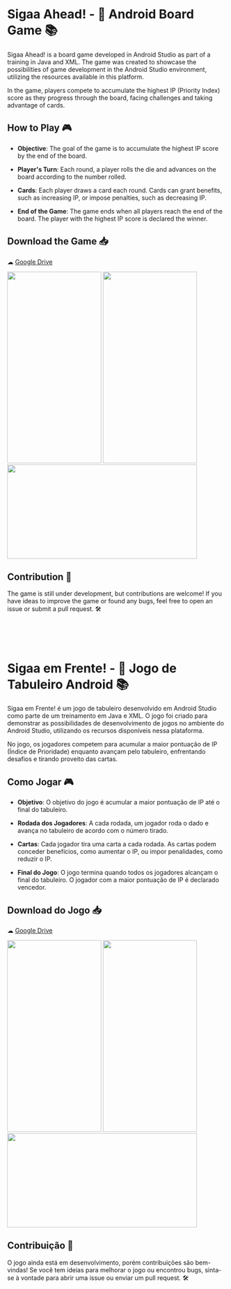 # Sigaa Ahead! - 🎲 Android Board Game 📚

Sigaa Ahead! is a board game developed in Android Studio as part of a training in Java and XML. The game was created to showcase the possibilities of game development in the Android Studio environment, utilizing the resources available in this platform.

In the game, players compete to accumulate the highest IP (Priority Index) score as they progress through the board, facing challenges and taking advantage of cards.

## How to Play 🎮
- **Objective**: The goal of the game is to accumulate the highest IP score by the end of the board.

- **Player's Turn**: Each round, a player rolls the die and advances on the board according to the number rolled.

- **Cards**: Each player draws a card each round. Cards can grant benefits, such as increasing IP, or impose penalties, such as decreasing IP.

- **End of the Game**: The game ends when all players reach the end of the board. The player with the highest IP score is declared the winner.

## Download the Game 📥
☁ [Google Drive](https://drive.google.com/file/d/1Uui5sSpsUVHBRHrjyI5ULyaidz4cuF6b/view?usp=drive_link)

<img src=https://github.com/SiadeBreak/Sigaa-em-frente/assets/53356154/390796dd-81a6-4d11-9abd-731e59e4eaba width="216" height="439">

<img src=https://github.com/SiadeBreak/Sigaa-em-frente/assets/53356154/14dec350-dbe7-4d54-abda-c379fe47fc36 width="216" height="439">

<br>

<img src=https://github.com/SiadeBreak/Sigaa-em-frente/assets/53356154/9d2dd9bf-bb06-4d58-8d3f-2ad43ede7f60 width="436" height="216">

## Contribution 🚀
The game is still under development, but contributions are welcome! If you have ideas to improve the game or found any bugs, feel free to open an issue or submit a pull request. 🛠️

<br>

<br>

<br>

# Sigaa em Frente! - 🎲 Jogo de Tabuleiro Android 📚

Sigaa em Frente! é um jogo de tabuleiro desenvolvido em Android Studio como parte de um treinamento em Java e XML. O jogo foi criado para demonstrar as possibilidades de desenvolvimento de jogos no ambiente do Android Studio, utilizando os recursos disponíveis nessa plataforma.

No jogo, os jogadores competem para acumular a maior pontuação de IP (Índice de Prioridade) enquanto avançam pelo tabuleiro, enfrentando desafios e tirando proveito das cartas.

## Como Jogar 🎮
- **Objetivo**: O objetivo do jogo é acumular a maior pontuação de IP até o final do tabuleiro.

- **Rodada dos Jogadores**: A cada rodada, um jogador roda o dado e avança no tabuleiro de acordo com o número tirado.

- **Cartas**: Cada jogador tira uma carta a cada rodada. As cartas podem conceder benefícios, como aumentar o IP, ou impor penalidades, como reduzir o IP.

- **Final do Jogo**: O jogo termina quando todos os jogadores alcançam o final do tabuleiro. O jogador com a maior pontuação de IP é declarado vencedor.


## Download do Jogo 📥

☁ [Google Drive](https://drive.google.com/file/d/1Uui5sSpsUVHBRHrjyI5ULyaidz4cuF6b/view?usp=drive_link)

<img src=https://github.com/SiadeBreak/Sigaa-em-frente/assets/53356154/390796dd-81a6-4d11-9abd-731e59e4eaba width="216" height="439">

<img src=https://github.com/SiadeBreak/Sigaa-em-frente/assets/53356154/14dec350-dbe7-4d54-abda-c379fe47fc36 width="216" height="439">

<br>

<img src=https://github.com/SiadeBreak/Sigaa-em-frente/assets/53356154/9d2dd9bf-bb06-4d58-8d3f-2ad43ede7f60 width="436" height="216">

## Contribuição 🚀
O jogo ainda está em desenvolvimento, porém contribuições são bem-vindas! Se você tem ideias para melhorar o jogo ou encontrou bugs, sinta-se à vontade para abrir uma issue ou enviar um pull request. 🛠️
